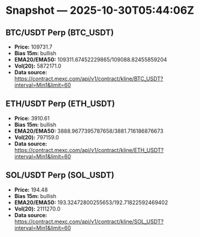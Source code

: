 # Snapshot — 2025-10-30T05:44:06Z

## BTC/USDT Perp (BTC_USDT)
- **Price:** 109731.7
- **Bias 15m:** bullish
- **EMA20/EMA50:** 109311.67452229865/109088.82455859204
- **Vol(20):** 5872171.0
- **Data source:** https://contract.mexc.com/api/v1/contract/kline/BTC_USDT?interval=Min1&limit=60

## ETH/USDT Perp (ETH_USDT)
- **Price:** 3910.61
- **Bias 15m:** bullish
- **EMA20/EMA50:** 3888.9677395787658/3881.716186876673
- **Vol(20):** 797159.0
- **Data source:** https://contract.mexc.com/api/v1/contract/kline/ETH_USDT?interval=Min1&limit=60

## SOL/USDT Perp (SOL_USDT)
- **Price:** 194.48
- **Bias 15m:** bullish
- **EMA20/EMA50:** 193.32472800255653/192.71822592469402
- **Vol(20):** 2111270.0
- **Data source:** https://contract.mexc.com/api/v1/contract/kline/SOL_USDT?interval=Min1&limit=60

